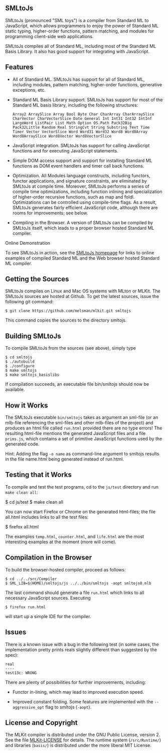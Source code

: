 ## SMLtoJs

SMLtoJs (pronounced "SML toys") is a compiler from Standard ML to
JavaScript, which allows programmers to enjoy the power of Standard ML
static typing, higher-order functions, pattern matching, and modules
for programming client-side web applications.

SMLtoJs compiles all of Standard ML, including most of the Standard ML
Basis Library. It also has good support for integrating with
JavaScript.

## Features

* All of Standard ML. SMLtoJs has support for all of Standard ML,
  including modules, pattern matching, higher-order functions,
  generative exceptions, etc.

* Standard ML Basis Library support. SMLtoJs has support for most of
  the Standard ML basis library, including the following structures:

      Array2 ArraySlice Array Bool Byte Char CharArray CharArraySlice
      CharVector CharVectorSlice Date General Int Int31 Int32 IntInf
      LargeWord ListPair List Math Option OS.Path Pack32Big
      Pack32Little Random Real StringCvt String Substring Text Time
      Timer Vector VectorSlice Word Word31 Word32 Word8 Word8Array
      Word8ArraySlice Word8Vector Word8VectorSlice

* JavaScript integration. SMLtoJs has support for calling JavaScript
  functions and for executing JavaScript statements.

* Simple DOM access support and support for installing Standard ML
  functions as DOM event handlers and timer call back functions.

* Optimization. All Modules language constructs, including functors,
  functor applications, and signature constraints, are eliminated by
  SMLtoJs at compile time. Moreover, SMLtoJs performs a series of
  compile time optimizations, including function inlining and
  specialization of higher-order recursive functions, such as map
  and foldl. Optimizations can be controlled using compile-time
  flags. As a result, SMLtoJs generates fairly efficient JavaScript
  code, although there are rooms for improvements; see below.

* Compiling in the Browser. A version of SMLtoJs can be compiled by
  SMLtoJs itself, which leads to a proper browser hosted Standard ML
  compiler.

Online Demonstration

To see SMLtoJs in action, see the [SMLtoJs homepage](http://www.smlserver.org/smltojs) for links to online
examples of compiled Standard ML and the Web browser hosted Standard
ML compiler.


## Getting the Sources

SMLtoJs compiles on Linux and Mac OS systems with MLton or
MLKit. The SMLtoJs sources are hosted at Github. To get the latest
sources, issue the following git command:

    $ git clone https://github.com/melsman/mlkit.git smltojs

This command copies the sources to the directory smltojs.

## Building SMLtoJs

To compile SMLtoJs from the sources (see above), simply type

    $ cd smltojs
    $ ./autobuild
    $ ./configure
    $ make smltojs
    $ make smltojs_basislibs

If compilation succeeds, an executable file bin/smltojs should now be
available.

## How it Works

The SMLtoJs executable `bin/smltojs` takes as argument an sml-file
(or an mlb-file referencing the sml-files and other mlb-files of the
project) and produces an html file called `run.html` provided there are
no type errors! The resulting html-file mentions the generated
JavaScript files and a file `prims.js`, which contains a set of
primitive JavaScript functions used by the generated code.

Hint: Adding the flag `-o name` as command-line argument to smltojs
results in the file name.html being generated instead of run.html.

## Testing that it Works

To compile and test the test programs, cd to the `js/test` directory
and run `make clean all`:

   $ cd js/test
   $ make clean all

You can now start Firefox or Chrome on the generated html-files; the file
all.html includes links to all the test files:

   $ firefox all.html

The examples `temp.html`, `counter.html`, and `life.html` are the most
interesting examples at the moment (more will come).

## Compilation in the Browser

To build the browser-hosted compiler, proceed as follows:

    $ cd ../../src/Compiler
    $ SML_LIB=$(HOME)/smltojs/js ../../bin/smltojs -aopt smltojs0.mlb

The last command should generate a file `run.html` which links to all
necessary JavaScript sources. Executing

    $ firefox run.html

will start up a simple IDE for the compiler.

## Issues

There is a known issue with a bug in the following test (in some cases,
the implementation pretty prints reals slightly different than
suggested by the spec):

    real
    ----
    test13c: WRONG

There are plenty of possibilities for further improvements, including:

* Functor in-lining, which may lead to improved execution speed.

* Improved constant folding. Some features are implemented with the
  `--aggressive_opt` flag to smltojs (`-aopt`).

## License and Copyright

The MLKit compiler is distributed under the GNU Public License,
version 2. See the file [MLKit-LICENSE](/doc/license/MLKit-LICENSE)
for details. The runtime system (`/src/Runtime/`) and libraries
(`basis/`) is distributed under the more liberal MIT License.
